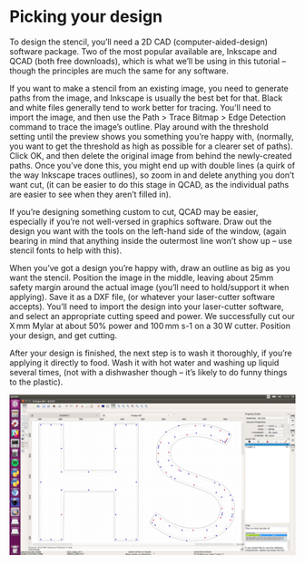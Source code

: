 # Picking your design

To design the stencil, you’ll need a 2D CAD (computer-aided-design) software package. Two of the most popular available are, Inkscape and QCAD (both free downloads), which is what we’ll be using in this tutorial – though the principles are much the same for any software. 

If you want to make a stencil from an existing image, you need to generate paths from the image, and Inkscape is usually the best bet for that. Black and white files generally tend to work better for tracing. You’ll need to import the image, and then use the Path > Trace Bitmap > Edge Detection command to trace the image’s outline. Play around with the threshold setting until the preview shows you something you’re happy with, (normally, you want to get the threshold as high as possible for a clearer set of paths). Click OK, and then delete the original image from behind the newly-created paths. Once you’ve done this, you might end up with double lines (a quirk of the way Inkscape traces outlines), so zoom in and delete anything you don’t want cut, (it can be easier to do this stage in QCAD, as the individual paths are easier to see when they aren’t filled in). 

If you’re designing something custom to cut, QCAD may be easier, especially if you’re not well-versed in graphics software. Draw out the design you want with the tools on the left-hand side of the window, (again bearing in mind that anything inside the outermost line won’t show up – use stencil fonts to help with this). 

When you’ve got a design you’re happy with, draw an outline as big as you want the stencil. Position the image in the middle, leaving about 25mm safety margin around the actual image (you’ll need to hold/support it when applying). Save it as a DXF file, (or whatever your laser-cutter software accepts). 
You’ll need to import the design into your laser-cutter software, and select an appropriate cutting speed and power. We successfully cut our X mm Mylar at about 50% power and 100 mm s-1 on a 30 W cutter. Position your design, and get cutting. 

After your design is finished, the next step is to wash it thoroughly, if you’re applying it directly to food. Wash it with hot water and washing up liquid several times, (not with a dishwasher though – it’s likely to do funny things to the plastic). 

![Picking the bits out can be a little tricky – you can usually double-click in QCAD to select an entire set of paths in one go](images/qcad.png)


